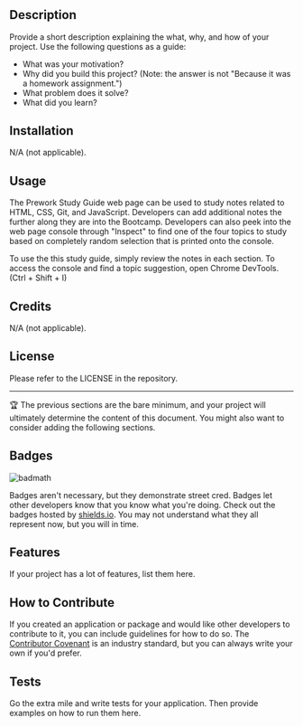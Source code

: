 # <Your-Project-Title>

## Description

Provide a short description explaining the what, why, and how of your project. Use the following questions as a guide:

- What was your motivation?
- Why did you build this project? (Note: the answer is not "Because it was a homework assignment.")
- What problem does it solve?
- What did you learn?

## Installation

N/A (not applicable).

## Usage

The Prework Study Guide web page can be used to study notes related to HTML, CSS, Git, and
JavaScript. Developers can add additional notes the further along they are into the
Bootcamp. Developers can also peek into the web page console through "Inspect" to find one
of the four topics to study based on completely random selection that is printed onto the console.

To use the this study guide, simply review the notes in each section.
To access the console and find a topic suggestion, open Chrome DevTools. (Ctrl + Shift + I)

## Credits

N/A (not applicable).

## License

Please refer to the LICENSE in the repository.

---

🏆 The previous sections are the bare minimum, and your project will ultimately determine the content of this document. You might also want to consider adding the following sections.

## Badges

![badmath](https://img.shields.io/github/languages/top/nielsenjared/badmath)

Badges aren't necessary, but they demonstrate street cred. Badges let other developers know that you know what you're doing. Check out the badges hosted by [shields.io](https://shields.io/). You may not understand what they all represent now, but you will in time.

## Features

If your project has a lot of features, list them here.

## How to Contribute

If you created an application or package and would like other developers to contribute to it, you can include guidelines for how to do so. The [Contributor Covenant](https://www.contributor-covenant.org/) is an industry standard, but you can always write your own if you'd prefer.

## Tests

Go the extra mile and write tests for your application. Then provide examples on how to run them here.